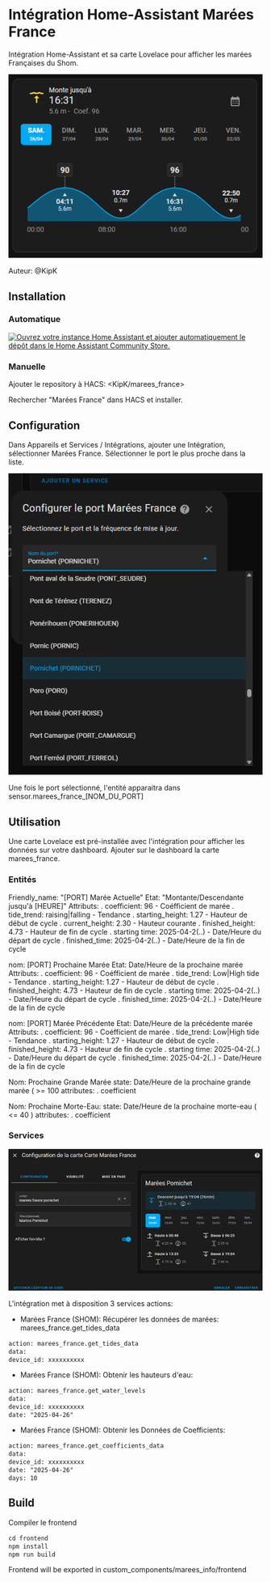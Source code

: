 ```yaml

```

# Intégration Home-Assistant Marées France

Intégration Home-Assistant et sa carte Lovelace pour afficher les marées Françaises du Shom.

![image info](./img/card.png)

Auteur: @KipK

## Installation

### Automatique

[![Ouvrez votre instance Home Assistant et ajouter automatiquement le dépôt dans le Home Assistant Community Store.](https://my.home-assistant.io/badges/hacs_repository.svg)](https://my.home-assistant.io/redirect/hacs_repository/?owner=KipK&category=integration&repository=marees_france)

### Manuelle

Ajouter le repository à HACS:  <KipK/marees_france>

Rechercher "Marées France" dans HACS et installer.

## Configuration

Dans Appareils et Services / Intégrations, ajouter une Intégration, sélectionner Marées France.
Sélectionner le port le plus proche dans la liste.

![image info](./img/integration-config.png)

Une fois le port sélectionné, l'entité apparaitra dans sensor.marees_france_[NOM_DU_PORT]

## Utilisation

Une carte Lovelace est pré-installée avec l'intégration pour afficher les données sur votre dashboard.
Ajouter sur le dashboard la carte marees_france.

### Entités

Friendly_name: "[PORT] Marée Actuelle"
Etat: "Montante/Descendante jusqu'à [HEURE]"
Attributs:
. coefficient: 96              - Coéfficient de marée
. tide_trend:  raising|falling - Tendance
. starting_height: 1.27        - Hauteur de début de cycle
. current_height: 2.30         - Hauteur courante
. finished_height: 4.73        - Hauteur de fin de cycle
. starting time: 2025-04-2(..) - Date/Heure du départ de cycle
. finished_time: 2025-04-2(..) - Date/Heure de la fin de cycle


nom: [PORT] Prochaine Marée
Etat: Date/Heure de la prochaine marée
Attributs:
. coefficient: 96              - Coéfficient de marée
. tide_trend:  Low|High tide   - Tendance
. starting_height: 1.27        - Hauteur de début de cycle
. finished_height: 4.73        - Hauteur de fin de cycle
. starting time: 2025-04-2(..) - Date/Heure du départ de cycle
. finished_time: 2025-04-2(..) - Date/Heure de la fin de cycle

nom: [PORT] Marée Précédente
Etat: Date/Heure de la précédente marée
Attributs:
. coefficient: 96              - Coéfficient de marée
. tide_trend:  Low|High tide   - Tendance
. starting_height: 1.27        - Hauteur de début de cycle
. finished_height: 4.73        - Hauteur de fin de cycle
. starting time: 2025-04-2(..) - Date/Heure du départ de cycle
. finished_time: 2025-04-2(..) - Date/Heure de la fin de cycle


Nom: Prochaine Grande Marée
 state: Date/Heure de la prochaine grande marée ( >= 100
 attributes:
	. coefficient

	
Nom: Prochaine Morte-Eau: 
 state: Date/Heure de la prochaine morte-eau ( <= 40 )
 attributes:
	. coefficient

### Services

![image info](./img/card-editor.png)

L'intégration met à disposition 3 services actions:

- Marées France (SHOM): Récupérer les données de marées: marees_france.get_tides_data

```lang=yaml
action: marees_france.get_tides_data
data:
device_id: xxxxxxxxxx
```

- Marées France (SHOM): Obtenir les hauteurs d'eau:

```lang=yaml
action: marees_france.get_water_levels
data:
device_id: xxxxxxxxxx
date: "2025-04-26"
```

- Marées France (SHOM): Obtenir les Données de Coefficients:

```lang=yaml
action: marees_france.get_coefficients_data
data:
device_id: xxxxxxxxxx
date: "2025-04-26"
days: 10
```

## Build

Compiler le frontend


```lang=sh
cd frontend
npm install
npm run build
```

Frontend will be exported in custom_components/marees_info/frontend
